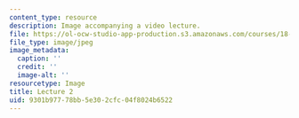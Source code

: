 ```yaml
---
content_type: resource
description: Image accompanying a video lecture.
file: https://ol-ocw-studio-app-production.s3.amazonaws.com/courses/18-01-single-variable-calculus-fall-2006/9301b97778bb5e302cfc04f8024b6522_lec02.jpg
file_type: image/jpeg
image_metadata:
  caption: ''
  credit: ''
  image-alt: ''
resourcetype: Image
title: Lecture 2
uid: 9301b977-78bb-5e30-2cfc-04f8024b6522
---
```

